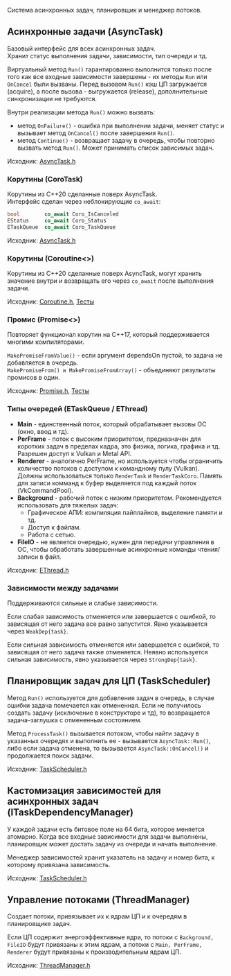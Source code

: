 ﻿Система асинхронных задач, планировщик и менеджер потоков.


## Асинхронные задачи (AsyncTask)

Базовый интерфейс для всех асинхронных задач.<br/>
Хранит статус выполнения задачи, зависимости, тип очереди и тд.

Виртуальный метод `Run()` гарантированно выполнится только после того как все входные зависимости завершены - их методы `Run` или `OnCancel` были вызваны.
Перед вызовом `Run()` кэш ЦП загружается (acquire), а после вызова - выгружается (release), дополнительные синхронизации не требуются.

Внутри реализации метода `Run()` можно вызвать:
 * метод `OnFailure()` - ошибка при выполнении задачи, меняет статус и вызывает метод `OnCancel()` после завершения `Run()`.
 * метод `Continue()` - возвращает задачу в очередь, чтобы повторно вызвать метод `Run()`. Может принимать список зависимых задач.

Исходник: [AsyncTask.h](https://github.com/azhirnov/as-en/blob/dev/AE/engine/src/threading/TaskSystem/AsyncTask.h#L88)


### Корутины (CoroTask)

Корутины из C++20 сделанные поверх AsyncTask.<br/>
Интерфейс сделан через неблокирующие `co_await`:
```cpp
bool        co_await Coro_IsCanceled
EStatus     co_await Coro_Status
ETaskQueue  co_await Coro_TaskQueue
```

Исходник: [AsyncTask.h](https://github.com/azhirnov/as-en/blob/dev/AE/engine/src/threading/TaskSystem/AsyncTask.h#L287)


### Корутины (Coroutine<>)

Корутины из C++20 сделанные поверх AsyncTask, могут хранить значение внутри и возвращать его через `co_await` после выполнения задачи.

Исходник: [Coroutine.h](https://github.com/azhirnov/as-en/blob/dev/AE/engine/src/threading/TaskSystem/Coroutine.h), [Тесты](https://github.com/azhirnov/as-en/blob/dev/AE/engine/tests/threading/UnitTest_Coroutine.cpp)


### Промис (Promise<>)

Повторяет функционал корутин на C++17, который поддерживается многими компиляторами.

`MakePromiseFromValue()` - если аргумент dependsOn пустой, то задача не добавляется в очередь.<br/>
`MakePromiseFrom() и MakePromiseFromArray()` - объединяют результаты промисов в один.

Исходник: [Promise.h](https://github.com/azhirnov/as-en/blob/dev/AE/engine/src/threading/TaskSystem/Promise.h), [Тесты](https://github.com/azhirnov/as-en/blob/dev/AE/engine/tests/threading/UnitTest_Promise.cpp)


### Типы очередей (ETaskQueue / EThread)

 * __Main__ - единственный поток, который обрабатывает вызовы ОС (окно, ввод и тд).
 * __PerFrame__ - поток с высоким приоритетом, предназначен для коротких задач в пределах кадра, это физика, логика, графика и тд. Разрешен доступ к Vulkan и Metal API.
 * __Renderer__ - аналогично PerFrame, но используется чтобы ограничить количество потоков с доступом к командному пулу (Vulkan). Должны использоваться только `RenderTask` и `RenderTaskCoro`. Память для записи комманд к буфер выделяется под каждый поток (VkCommandPool).
 * __Background__ - рабочий поток с низким приоритетом. Рекомендуется использовать для тяжелых задач:
	- Графическое АПИ: компиляция пайплайнов, выделение памяти и тд.
	- Доступ к файлам.
	- Работа с сетью.
 * __FileIO__ - не является очередью, нужен для передачи управления в ОС, чтобы обработать завершенные асинхронные команды чтения/записи в файл.
 
Исходник: [EThread.h](https://github.com/azhirnov/as-en/blob/dev/AE/engine/src/threading/TaskSystem/EThread.h)


### Зависимости между задачами

Поддерживаются сильные и слабые зависимости.

Если слабая зависимость отменяется или завершается с ошибкой, то зависящая от него задача все равно запустится. Явно указывается через `WeakDep{task}`.

Если сильная зависимость отменяется или завершается с ошибкой, то зависящая от него задача также отменяется. Неявно используется сильная зависимость, явно указывается через `StrongDep{task}`.


## Планировщик задач для ЦП (TaskScheduler)

Метод `Run()` используется для добавления задач в очередь, в случае ошибки задача помечается как отмененная.
Если не получилось создать задачу (исключение в конструкторе и тд), то возвращается задача-заглушка с отмененным состоянием.


Метод `ProcessTask()` вызывается потоком, чтобы найти задачу в указанных очередях и выполнить ее - вызывается `AsyncTask::Run()`, либо если задача отменена, то вызывается `AsyncTask::OnCancel()` и продолжается поиск задачи.

Исходник: [TaskScheduler.h](https://github.com/azhirnov/as-en/blob/dev/AE/engine/src/threading/TaskSystem/TaskScheduler.h#L260)


## Кастомизация зависимостей для асинхронных задач (ITaskDependencyManager)

У каждой задачи есть битовое поле на 64 бита, которое меняется атомарно.
Когда все входные зависимости для задачи выполнены, планировщик может достать задачу из очереди и начать выполнение.

Менеджер зависимостей хранит указатель на задачу и номер бита, к которому привязана зависимость.

Исходник: [TaskScheduler.h](https://github.com/azhirnov/as-en/blob/dev/AE/engine/src/threading/TaskSystem/TaskScheduler.h#L114)


## Управление потоками (ThreadManager)

Создает потоки, привязывает их к ядрам ЦП и к очередям в планировщике задач.

Если ЦП содержит энергоэффективные ядра, то потоки с `Background, FileIO` будут привязаны к этим ядрам, а потоки с `Main, PerFrame, Renderer` будут привязаны к производительным ядрам ЦП.

Исходник: [ThreadManager.h](https://github.com/azhirnov/as-en/blob/dev/AE/engine/src/threading/TaskSystem/ThreadManager.h)

